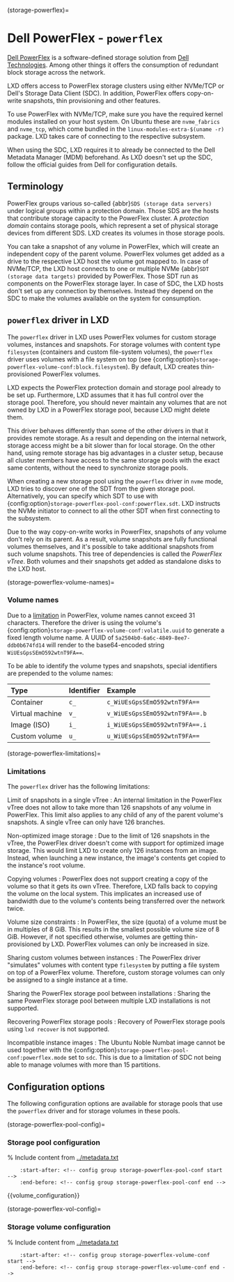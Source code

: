 (storage-powerflex)=
# Dell PowerFlex - `powerflex`

[Dell PowerFlex](https://www.dell.com/en-us/shop/powerflex/sf/powerflex) is a software-defined storage solution from [Dell Technologies](https://www.dell.com/). Among other things it offers the consumption of redundant block storage across the network.

LXD offers access to PowerFlex storage clusters using either NVMe/TCP or Dell's Storage Data Client (SDC).
In addition, PowerFlex offers copy-on-write snapshots, thin provisioning and other features.

To use PowerFlex with NVMe/TCP, make sure you have the required kernel modules installed on your host system.
On Ubuntu these are `nvme_fabrics` and `nvme_tcp`, which come bundled in the `linux-modules-extra-$(uname -r)` package.
LXD takes care of connecting to the respective subsystem.

When using the SDC, LXD requires it to already be connected to the Dell Metadata Manager (MDM) beforehand.
As LXD doesn't set up the SDC, follow the official guides from Dell for configuration details.

## Terminology

PowerFlex groups various so-called {abbr}`SDS (storage data servers)` under logical groups within a protection domain.
Those SDS are the hosts that contribute storage capacity to the PowerFlex cluster.
A *protection domain* contains storage pools, which represent a set of physical storage devices from different SDS.
LXD creates its volumes in those storage pools.

You can take a snapshot of any volume in PowerFlex, which will create an independent copy of the parent volume.
PowerFlex volumes get added as a drive to the respective LXD host the volume got mapped to.
In case of NVMe/TCP, the LXD host connects to one or multiple NVMe {abbr}`SDT (storage data targets)` provided by PowerFlex.
Those SDT run as components on the PowerFlex storage layer.
In case of SDC, the LXD hosts don't set up any connection by themselves.
Instead they depend on the SDC to make the volumes available on the system for consumption.

## `powerflex` driver in LXD

The `powerflex` driver in LXD uses PowerFlex volumes for custom storage volumes, instances and snapshots.
For storage volumes with content type `filesystem` (containers and custom file-system volumes), the `powerflex` driver uses volumes with a file system on top (see {config:option}`storage-powerflex-volume-conf:block.filesystem`).
By default, LXD creates thin-provisioned PowerFlex volumes.

LXD expects the PowerFlex protection domain and storage pool already to be set up.
Furthermore, LXD assumes that it has full control over the storage pool.
Therefore, you should never maintain any volumes that are not owned by LXD in a PowerFlex storage pool, because LXD might delete them.

This driver behaves differently than some of the other drivers in that it provides remote storage.
As a result and depending on the internal network, storage access might be a bit slower than for local storage.
On the other hand, using remote storage has big advantages in a cluster setup, because all cluster members have access to the same storage pools with the exact same contents, without the need to synchronize storage pools.

When creating a new storage pool using the `powerflex` driver in `nvme` mode, LXD tries to discover one of the SDT from the given storage pool.
Alternatively, you can specify which SDT to use with {config:option}`storage-powerflex-pool-conf:powerflex.sdt`.
LXD instructs the NVMe initiator to connect to all the other SDT when first connecting to the subsystem.

Due to the way copy-on-write works in PowerFlex, snapshots of any volume don't rely on its parent.
As a result, volume snapshots are fully functional volumes themselves, and it's possible to take additional snapshots from such volume snapshots.
This tree of dependencies is called the *PowerFlex vTree*.
Both volumes and their snapshots get added as standalone disks to the LXD host.

(storage-powerflex-volume-names)=
### Volume names

Due to a [limitation](storage-powerflex-limitations) in PowerFlex, volume names cannot exceed 31 characters.
Therefore the driver is using the volume's {config:option}`storage-powerflex-volume-conf:volatile.uuid` to generate a fixed length volume name.
A UUID of `5a2504b0-6a6c-4849-8ee7-ddb0b674fd14` will render to the base64-encoded string `WiUEsGpsSEmO592wtnT9FA==`.

To be able to identify the volume types and snapshots, special identifiers are prepended to the volume names:

Type            | Identifier   | Example
:--             | :---         | :----------
Container       | `c_`         | `c_WiUEsGpsSEmO592wtnT9FA==`
Virtual machine | `v_`         | `v_WiUEsGpsSEmO592wtnT9FA==.b`
Image (ISO)     | `i_`         | `i_WiUEsGpsSEmO592wtnT9FA==.i`
Custom volume   | `u_`         | `u_WiUEsGpsSEmO592wtnT9FA==`

(storage-powerflex-limitations)=
### Limitations

The `powerflex` driver has the following limitations:

Limit of snapshots in a single vTree
: An internal limitation in the PowerFlex vTree does not allow to take more than 126 snapshots of any volume in PowerFlex.
  This limit also applies to any child of any of the parent volume's snapshots.
  A single vTree can only have 126 branches.

Non-optimized image storage
: Due to the limit of 126 snapshots in the vTree, the PowerFlex driver doesn't come with support for optimized image storage.
  This would limit LXD to create only 126 instances from an image.
  Instead, when launching a new instance, the image's contents get copied to the instance's root volume.

Copying volumes
: PowerFlex does not support creating a copy of the volume so that it gets its own vTree.
  Therefore, LXD falls back to copying the volume on the local system.
  This implicates an increased use of bandwidth due to the volume's contents being transferred over the network twice.

Volume size constraints
: In PowerFlex, the size (quota) of a volume must be in multiples of 8 GiB.
  This results in the smallest possible volume size of 8 GiB.
  However, if not specified otherwise, volumes are getting thin-provisioned by LXD.
  PowerFlex volumes can only be increased in size.

Sharing custom volumes between instances
: The PowerFlex driver "simulates" volumes with content type `filesystem` by putting a file system on top of a PowerFlex volume.
  Therefore, custom storage volumes can only be assigned to a single instance at a time.

Sharing the PowerFlex storage pool between installations
: Sharing the same PowerFlex storage pool between multiple LXD installations is not supported.

Recovering PowerFlex storage pools
: Recovery of PowerFlex storage pools using `lxd recover` is not supported.

Incompatible instance images
: The Ubuntu Noble Numbat image cannot be used together with the {config:option}`storage-powerflex-pool-conf:powerflex.mode` set to `sdc`.
  This is due to a limitation of SDC not being able to manage volumes with more than 15 partitions.

## Configuration options

The following configuration options are available for storage pools that use the `powerflex` driver and for storage volumes in these pools.

(storage-powerflex-pool-config)=
### Storage pool configuration

% Include content from [../metadata.txt](../metadata.txt)
```{include} ../metadata.txt
    :start-after: <!-- config group storage-powerflex-pool-conf start -->
    :end-before: <!-- config group storage-powerflex-pool-conf end -->
```

{{volume_configuration}}

(storage-powerflex-vol-config)=
### Storage volume configuration

% Include content from [../metadata.txt](../metadata.txt)
```{include} ../metadata.txt
    :start-after: <!-- config group storage-powerflex-volume-conf start -->
    :end-before: <!-- config group storage-powerflex-volume-conf end -->
```
